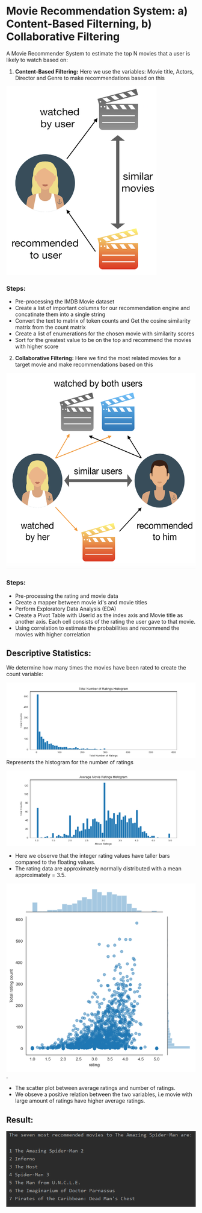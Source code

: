 # Movie Recommendation System: a) Content-Based Filterning, b) Collaborative Filtering 
A Movie Recommender System to estimate the top N movies that a user is likely to watch based on:
1) **Content-Based Filtering:** Here we use the variables: Movie title, Actors, Director and Genre to make recommendations based on this
<img src="https://github.com/srikanthv0610/Movie-Recommendation-System/blob/main/plots/movie.png" width="400" height="500">

### Steps:
* Pre-processing the IMDB Movie dataset
* Create a list of important columns for our recommendation engine and concatinate them into a single string
* Convert the text to matrix of token counts and Get the cosine similarity matrix from the count matrix
* Create a list of enumerations for the chosen movie with similarity scores
* Sort for the greatest value to be on the top and recommend the movies with higher score


2) **Collaborative Filtering:** Here we find the most related movies for a target movie and make recommendations based on this
<img src="https://github.com/srikanthv0610/Movie-Recommendation-System/blob/main/plots/movie2.png" width="550" height="520">

### Steps:
* Pre-processing the rating and movie data
* Create a mapper between movie id's and movie titles
* Perform Exploratory Data Analysis (EDA)
* Create a Pivot Table with UserId as the index axis and Movie title as another axis. Each cell consists of the rating the user gave to that movie.
* Using correlation to estimate the probabilities and recommend the movies with higher correlation

## Descriptive Statistics:
We determine how many times the movies have been rated to create the count variable:

![Plot1](https://github.com/srikanthv0610/Movie-Recommendation-System/blob/main/plots/Figure_1.png)
Represents the histogram for the number of ratings

![Plot2](https://github.com/srikanthv0610/Movie-Recommendation-System/blob/main/plots/Figure_2.png)
* Here we observe that the integer rating values have taller bars compared to the floating values.
* The rating data are approximately normally distributed with a mean approximately = 3.5.  

![Plot3](https://github.com/srikanthv0610/Movie-Recommendation-System/blob/main/plots/Figure_3.png).
* The scatter plot between average ratings and number of ratings.
* We obseve a positive relation between the two variables, i.e movie with large amount of ratings have higher average ratings.

## Result:

![Plot4](https://github.com/srikanthv0610/Movie-Recommendation-System/blob/main/plots/Fig4.PNG)
